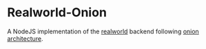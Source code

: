 # Realworld-Onion

A NodeJS implementation of the [realworld](https://github.com/gothinkster/realworld) backend following [onion architecture](https://dev.to/remojansen/implementing-the-onion-architecture-in-nodejs-with-typescript-and-inversifyjs-10ad).
